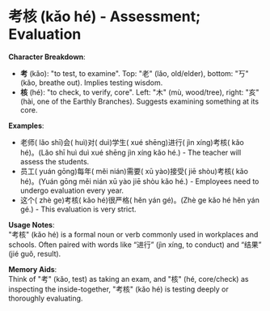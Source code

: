 # **考核 (kǎo hé) - Assessment; Evaluation**

**Character Breakdown**:  
- **考** (kǎo): "to test, to examine". Top: "老" (lǎo, old/elder), bottom: "丂" (kǎo, breathe out). Implies testing wisdom.  
- **核** (hé): "to check, to verify, core". Left: "木" (mù, wood/tree), right: "亥" (hài, one of the Earthly Branches). Suggests examining something at its core.

**Examples**:  
- 老师( lǎo shī)会( huì)对( duì)学生( xué shēng)进行( jìn xíng)考核( kǎo hé)。(Lǎo shī huì duì xué shēng jìn xíng kǎo hé.) - The teacher will assess the students.  
- 员工( yuán gōng)每年( měi nián)需要( xū yào)接受( jiē shòu)考核( kǎo hé)。(Yuán gōng měi nián xū yào jiē shòu kǎo hé.) - Employees need to undergo evaluation every year.  
- 这个( zhè ge)考核( kǎo hé)很严格( hěn yán gé)。(Zhè ge kǎo hé hěn yán gé.) - This evaluation is very strict.

**Usage Notes**:  
"考核" (kǎo hé) is a formal noun or verb commonly used in workplaces and schools. Often paired with words like “进行” (jìn xíng, to conduct) and “结果” (jié guǒ, result).

**Memory Aids**:  
Think of "考" (kǎo, test) as taking an exam, and "核" (hé, core/check) as inspecting the inside-together, "考核" (kǎo hé) is testing deeply or thoroughly evaluating.